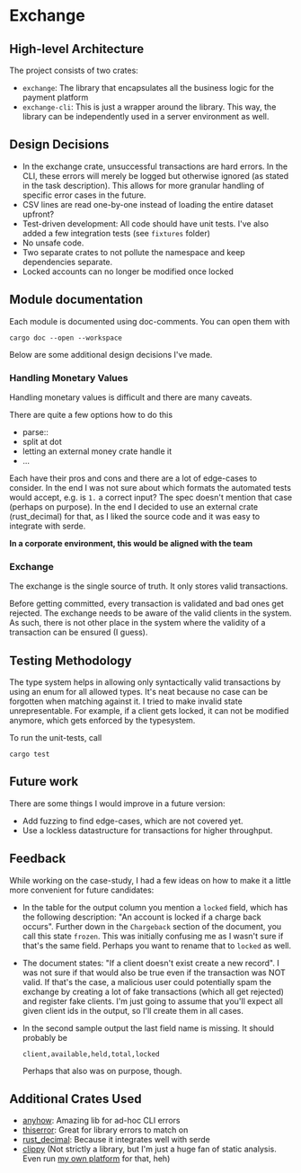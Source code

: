# Exchange

## High-level Architecture

The project consists of two crates:

- `exchange`: The library that encapsulates all the business logic for the payment platform
- `exchange-cli`: This is just a wrapper around the library. This way, the library can be independently used in a server environment as well.

## Design Decisions

- In the exchange crate, unsuccessful transactions are hard errors. In the CLI, these errors will merely be logged but otherwise ignored (as stated in the task description). This allows for more granular handling of specific error cases in the future.
- CSV lines are read one-by-one instead of loading the entire dataset upfront?
- Test-driven development: All code should have unit tests. I've also added a few integration tests (see `fixtures` folder)
- No unsafe code.
- Two separate crates to not pollute the namespace and keep dependencies separate.
- Locked accounts can no longer be modified once locked

## Module documentation

Each module is documented using doc-comments. You can open them with

```
cargo doc --open --workspace
```

Below are some additional design decisions I've made.

### Handling Monetary Values

Handling monetary values is difficult and there are many caveats.

There are quite a few options how to do this

- parse::<f64>
- split at dot
- letting an external money crate handle it
- ...

Each have their pros and cons and there are a lot of edge-cases to consider.
In the end I was not sure about which
formats the automated tests would accept, e.g. is `1.` a correct input? The spec
doesn't mention that case (perhaps on purpose). In the end I decided to use
an external crate (rust_decimal) for that, as I liked the source code and it was easy to integrate with serde.

**In a corporate environment, this would be aligned with the team**

### Exchange

The exchange is the single source of truth.
It only stores valid transactions.

Before getting committed, every transaction is validated and bad ones get
rejected. The exchange needs to be aware of the valid clients in the system.
As such, there is not other place in the system where the validity of a
transaction can be ensured (I guess).

## Testing Methodology

The type system helps in allowing only syntactically valid transactions by
using an enum for all allowed types.
It's neat because no case can be forgotten when matching against it.
I tried to make invalid state unrepresentable. For example, if a client gets
locked, it can not be modified anymore, which gets enforced by the typesystem.

To run the unit-tests, call

```
cargo test
```

## Future work

There are some things I would improve in a future version:

- Add fuzzing to find edge-cases, which are not covered yet.
- Use a lockless datastructure for transactions for higher throughput.

## Feedback

While working on the case-study, I had a few ideas on how to make it
a little more convenient for future candidates:

- In the table for the output column you mention a `locked` field, which has the
  following description: "An account is locked if a charge back occurs". Further
  down in the `Chargeback` section of the document, you call this state
  `frozen`. This was initially confusing me as I wasn't sure if that's the same
  field. Perhaps you want to rename that to `locked` as well.
- The document states: "If a client doesn't exist create a new record". I was
  not sure if that would also be true even if the transaction was NOT valid. If
  that's the case, a malicious user could potentially spam the exchange by
  creating a lot of fake transactions (which all get rejected) and register fake
  clients. I'm just going to assume that you'll expect all given client ids in
  the output, so I'll create them in all cases.
- In the second sample output the last field name is missing. It should probably
  be

  ```csv
  client,available,held,total,locked
  ```

  Perhaps that also was on purpose, though.

## Additional Crates Used

- [anyhow]: Amazing lib for ad-hoc CLI errors
- [thiserror]: Great for library errors to match on
- [rust_decimal]: Because it integrates well with serde
- [clippy](https://github.com/rust-lang/rust-clippy) (Not strictly a library, but I'm just a huge fan of static analysis. Even run [my own platform](analysis-tools) for that, heh)

[anyhow]: https://github.com/dtolnay/anyhow
[thiserror]: https://github.com/dtolnay/thiserror
[rust_decimal]: https://docs.rs/rust_decimal/
[analysis-tools]: https://analysis-tools.dev/
